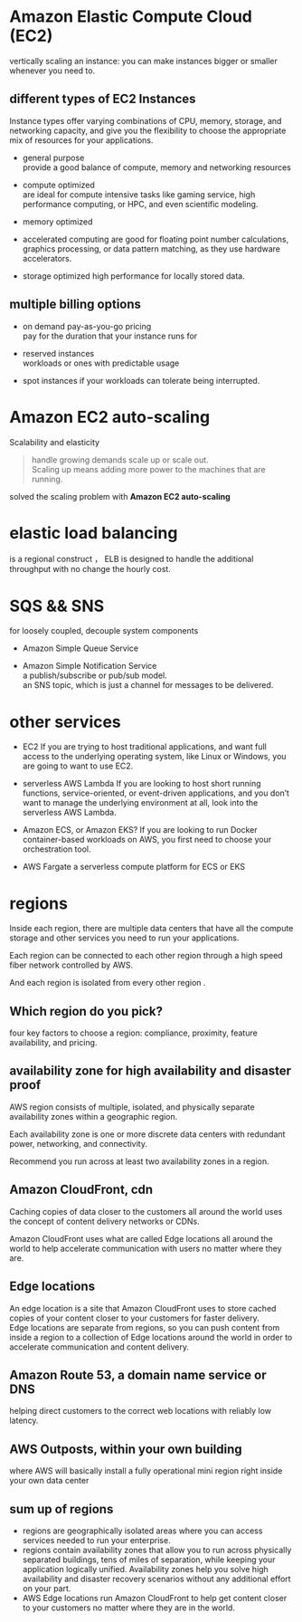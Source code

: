 # Amazon Elastic Compute Cloud (EC2)

vertically scaling an instance:  you can make instances bigger or smaller whenever you need to.

## different types of EC2 Instances  
Instance types offer varying combinations of CPU, memory, storage, and networking capacity, and give you the flexibility to choose the appropriate mix of resources for your applications.

- general purpose  
provide a good balance of compute, memory and networking resources

- compute optimized  
are ideal for compute intensive tasks like gaming service, high performance computing, or HPC, and even scientific modeling. 

- memory optimized

- accelerated computing
are good for floating point number calculations, graphics processing, or data pattern matching, as they use hardware accelerators.

- storage optimized
high performance for locally stored data.

## multiple billing options
- on demand
pay-as-you-go pricing  
pay for the duration that your instance runs for

- reserved instances  
workloads or ones with predictable usage

- spot instances
 if your workloads can tolerate being interrupted.
 
# Amazon EC2 auto-scaling
Scalability and elasticity
>handle growing demands 
>scale up or scale out.  
Scaling up means adding more power to the machines that are running.

solved the scaling problem with **Amazon EC2 auto-scaling**

# elastic load balancing
 is a regional construct ， ELB is designed to handle the additional throughput with no change the hourly cost.
 
# SQS && SNS
for loosely coupled, decouple system components 

- Amazon Simple Queue Service 


- Amazon Simple Notification Service  
a publish/subscribe or pub/sub model.  
an SNS topic, which is just a channel for messages to be delivered.

# other services
- EC2 
If you are trying to host traditional applications, and want full access to the underlying operating system, like Linux or Windows, you are going to want to use EC2.

- serverless AWS Lambda 
If you are looking to host short running functions, service-oriented, or event-driven applications, and you don’t want to manage the underlying environment at all, look into the serverless AWS Lambda.

- Amazon ECS, or Amazon EKS? 
If you are looking to run Docker container-based workloads on AWS, you first need to choose your orchestration tool.

- AWS Fargate
a serverless compute platform for ECS or EKS

# regions
Inside each region, there are multiple data centers that have all the compute storage and other services you need to run your applications.

Each region can be connected to each other region through a high speed fiber network controlled by AWS.

And each region is isolated from every other region .

## Which region do you pick? 
four key factors to choose a region: compliance, proximity, feature availability, and pricing.
 
## availability zone  for high availability and disaster proof 
AWS region consists of multiple, isolated, and physically separate availability zones within a geographic region.

Each availability zone is one or more discrete data centers with redundant power, networking, and connectivity.

Recommend you run across at least two availability zones in a region.

## Amazon CloudFront, cdn
Caching copies of data closer to the customers all around the world uses the concept of content delivery networks or CDNs.

Amazon CloudFront uses what are called Edge locations all around the world to help accelerate communication with users no matter where they are.

## Edge locations 
An edge location is a site that Amazon CloudFront uses to store cached copies of your content closer to your customers for faster delivery.  
Edge locations are separate from regions, so you can push content from inside a region to a collection of Edge locations around the world in order to accelerate communication and content delivery.

## Amazon Route 53, a domain name service or DNS
helping direct customers to the correct web locations with reliably low latency.

## AWS Outposts, within your own building
 where AWS will basically install a fully operational mini region right inside your own data center

## sum up of regions
- regions are geographically isolated areas where you can access services needed to run your enterprise.
- regions contain availability zones that allow you to run across physically separated buildings, tens of miles of separation, while keeping your application logically unified.
Availability zones help you solve high availability and disaster recovery scenarios without any additional effort on your part.
- AWS Edge locations run Amazon CloudFront to help get content closer to your customers no matter where they are in the world.